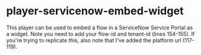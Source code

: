 # player-servicenow-embed-widget
This player can be used to embed a flow in a ServiceNow Service Portal as a widget.
Note you need to add your flow-id and tenant-id (lines 154-155).
If you're trying to replicate this, also note that I've added the platform url (117-119).
